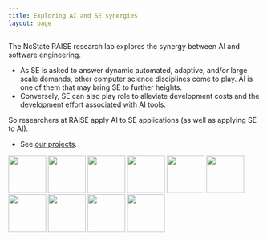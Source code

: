 ```yaml
---
title: Exploring AI and SE synergies 
layout: page
---
```


The NcState RAISE research lab explores the synergy between AI and
software engineering.

+ As SE is asked to answer
  dynamic automated, adaptive, and/or large scale
  demands, other computer science disciplines come to
  play. AI is one of them that may bring SE to further
  heights.
+ Conversely, SE can also play role to
  alleviate development costs and the development
  effort associated with AI tools.

So researchers at RAISE apply AI to SE applications (as well as
applying SE to AI). 

+ See [our projects](projects).

<img src=http://ai4se.net/img/timm.png height=75 width=75>
<img src=http://ai4se.net/img/wei.jpg height=75 width=75>
<img src=http://ai4se.net/img/rahlk.jpg height=75 width=75>
<img src=http://ai4se.net/img/vivek.jpg height=75 width=75>
<img src=http://ai4se.net/img/chen.jpg height=75 width=75>
<img src=http://ai4se.net/img/Zhe.jpg height=75  width=75>
<img src=https://avatars0.githubusercontent.com/u/5582924?v=3&s=460 width=75>
<img src=http://static.wixstatic.com/media/1bf308_01e141375f454173b368feb66f3ee865.png_srz_p_325_348_75_22_0.50_1.20_0.00_png_srz height=75 width=75>
<img src=http://dichen.me/images/Jack.jpg height=75 width=75>
<img src=http://www4.ncsu.edu/~gferrei/Foto.jpg height=75 width=75>



